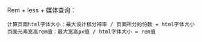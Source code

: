 Rem + less + 媒体查询：

    计算页面html字体大小：最大设计稿分辨率 / 页面所分的份数 = html字体大小
    页面元素宽高rem值：最大宽高px值 / html字体大小 = rem值